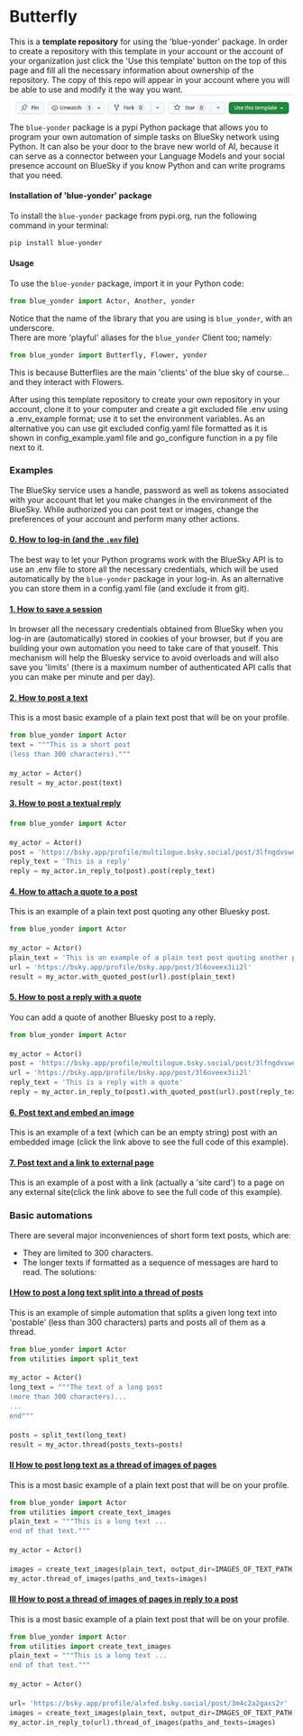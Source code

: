 # Butterfly
This is a **template repository** for using the 'blue-yonder' package. In order to create a repository with this template in your account or the account of your organization just click the 'Use this template' button on the top of this page and fill all the necessary information about ownership of the repository. The copy of this repo will appear in your account where you will be able to use and modify it the way you want.
![image description](./pictures/use_template.png)
<br>The `blue-yonder` package is a pypi Python package that allows you to program your own automation of simple tasks on BlueSky network using Python. It can also be your door to the brave new world of AI, because it can serve as a connector between your Language Models and your social presence account on BlueSky if you know Python and can write programs that you need.

#### Installation of 'blue-yonder' package
To install the `blue-yonder` package from pypi.org, run the following command in your terminal:
```Bash
pip install blue-yonder 
```

#### Usage
To use the `blue-yonder` package, import it in your Python code:
```Python
from blue_yonder import Actor, Another, yonder
```
Notice that the name of the library that you are using is `blue_yonder`, with an underscore.
<br>There are more 'playful' aliases for the `blue_yonder` Client too; namely:
```Python
from blue_yonder import Butterfly, Flower, yonder
```
This is because Butterflies are the main 'clients' of the blue sky of course... and they interact with Flowers.

After using this template repository to create your own repository in your account, clone it to your computer and create a git excluded file .env using a .env_example format; use it to set the environment variables. As an alternative you can use git excluded config.yaml file formatted as it is shown in config_example.yaml file and go_configure function in a py file next to it.

### Examples
The BlueSky service uses a handle, password as well as tokens associated with your account that let you make changes in the environment of the BlueSky. While authorized you can post text or images, change the preferences of your account and perform many other actions.

#### [0. How to log-in (and the `.env` file)](./how_to_log_in.py)
The best way to let your Python programs work with the BlueSky API is to use an .env file to store all the necessary credentials, which will be used automatically by the `blue-yonder` package in your log-in. As an alternative you can store them in a config.yaml file (and exclude it from git).
#### [1. How to save a session](./how_to_save_session.py)
In browser all the necessary credentials obtained from BlueSky when you log-in are (automatically) stored in cookies of your browser, but if you are building your own automation you need to take care of that youself. This mechanism will help the Bluesky service to avoid overloads and will also save you 'limits' (there is a maximum number of authenticated API calls that you can make per minute and per day).
#### [2. How to post a text](./post_text.py)
This is a most basic example of a plain text post that will be on your profile. 
```Python
from blue_yonder import Actor
text = """This is a short post
(less than 300 characters)."""

my_actor = Actor()
result = my_actor.post(text)
```
#### [3. How to post a textual reply](./post_reply.py)
```Python
from blue_yonder import Actor

my_actor = Actor()
post = 'https://bsky.app/profile/multilogue.bsky.social/post/3lfngdvswe725'
reply_text = 'This is a reply'
reply = my_actor.in_reply_to(post).post(reply_text)
```
#### [4. How to attach a quote to a post](./post_quote.py)
This is an example of a plain text post quoting any other Bluesky post.
```Python
from blue_yonder import Actor

my_actor = Actor()
plain_text = 'This is an example of a plain text post quoting another post.'
url = 'https://bsky.app/profile/bsky.app/post/3l6oveex3ii2l'
result = my_actor.with_quoted_post(url).post(plain_text)
```
#### [5. How to post a reply with a quote](./post_reply_with_quote.py)
You can add a quote of another Bluesky post to a reply.
```Python
from blue_yonder import Actor

my_actor = Actor()
post = 'https://bsky.app/profile/multilogue.bsky.social/post/3lfngdvswe725'
url = 'https://bsky.app/profile/bsky.app/post/3l6oveex3ii2l'
reply_text = 'This is a reply with a quote'
reply = my_actor.in_reply_to(post).with_quoted_post(url).post(reply_text)
```
#### [6. Post text and embed an image](./post_embed_image.py)
This is an example of a text (which can be an empty string) post with an embedded image (click the link above to see the full code of this example).
#### [7. Post text and a link to external page](./post_embed_external.py)
This is an example of a post with a link (actually a 'site card') to a page on any external site(click the link above to see the full code of this example).
### Basic automations
There are several major inconveniences of short form text posts, which are:
- They are limited to 300 characters.
- The longer texts if formatted as a sequence of messages are hard to read.
The solutions:
#### [I  How to post a long text split into a thread of posts](./post_long_text.py)
This is an example of simple automation that splits a given long text into 'postable' (less than 300 characters) parts and posts all of them as a thread.
```Python
from blue_yonder import Actor
from utilities import split_text

my_actor = Actor()
long_text = """The text of a long post
(more than 300 characters)...
...
end"""
    
posts = split_text(long_text)
result = my_actor.thread(posts_texts=posts)
```
#### [II  How to post long text as a thread of images of pages](./post_thread_of_images_of_pages.py)
This is a most basic example of a plain text post that will be on your profile. 
```Python
from blue_yonder import Actor
from utilities import create_text_images
plain_text = """This is a long text ...
end of that text."""

my_actor = Actor()

images = create_text_images(plain_text, output_dir=IMAGES_OF_TEXT_PATH)
my_actor.thread_of_images(paths_and_texts=images)
```
#### [III  How to post a thread of images of pages in reply to a post](./post_thread_of_images_of_pages_in_reply.py)
This is a most basic example of a plain text post that will be on your profile. 
```Python
from blue_yonder import Actor
from utilities import create_text_images
plain_text = """This is a long text ...
end of that text."""

my_actor = Actor()

url= 'https://bsky.app/profile/alxfed.bsky.social/post/3m4c2a2gaxs2r'
images = create_text_images(plain_text, output_dir=IMAGES_OF_TEXT_PATH)
my_actor.in_reply_to(url).thread_of_images(paths_and_texts=images)
```
